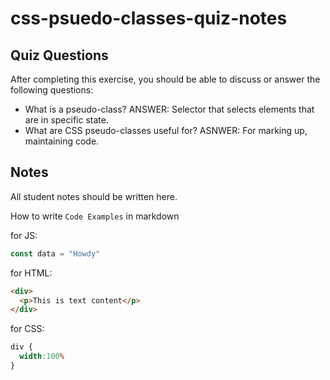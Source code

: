 # css-psuedo-classes-quiz-notes

## Quiz Questions

After completing this exercise, you should be able to discuss or answer the following questions:

- What is a pseudo-class?
ANSWER: Selector that selects elements that are in specific state.
- What are CSS pseudo-classes useful for?
ASNWER: For marking up, maintaining code.

## Notes

All student notes should be written here.


How to write `Code Examples` in markdown

for JS:
```javascript
const data = "Howdy"
```

for HTML:
```html
<div>
  <p>This is text content</p>
</div>
```

for CSS:
```css
div {
  width:100%
}
```
